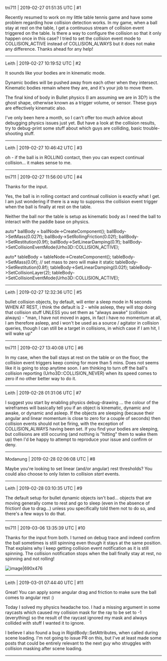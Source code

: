 tni711 | 2019-02-27 01:51:35 UTC | #1

Recently resumed to work on my little table tennis game and have some problem regarding how collision detection works. In my game, when a ball stay at rest on the table, I get a continuous stream of collision event triggered on the table. 
Is there a way to configure the collision so that it only happen once in this case? I tried to set the collision event mode to COLLISION_ACTIVE instead of COLLISION_ALWAYS but it does not make any difference. Thanks ahead for any help!

-------------------------

Leith | 2019-02-27 10:19:52 UTC | #2

It sounds like your bodies are in kinematic mode.

Dynamic bodies will be pushed away from each other when they intersect.
Kinematic bodies remain where they are, and it's your job to move them.

The final kind of body in Bullet physics (I am assuming we are in 3D?) is the ghost shape, otherwise known as a trigger volume, or sensor. These guys are effectively kinematic also.

I've only been here a month, so I can't offer too much advice about debugging physics issues just yet.
But have a look at the collision results, try to debug-print some stuff about which guys are colliding, basic trouble-shooting stuff.

-------------------------

Leith | 2019-02-27 10:46:42 UTC | #3

oh - if the ball is in ROLLING contact, then you can expect continual collision... it makes sense to me.

-------------------------

tni711 | 2019-02-27 11:56:00 UTC | #4

Thanks for the input.

Yes, the ball is in rolling contact and continual collision is exactly what I get. I am just wondering if there is a way to suppress the collision event trigger when the ball is finally at rest on the table. 

Neither the ball nor the table is setup as kinematic body as I need the ball to interact with the paddle base on physics.

auto* ballBody = ballNode->CreateComponent<RigidBody>();
ballBody->SetMass(0.027f);
ballBody->SetRollingFriction(0.02f);
ballBody->SetRestitution(0.9f);
ballBody->SetLinearDamping(0.1f);
ballBody->SetCollisionEventMode(Urho3D::COLLISION_ACTIVE);

auto* tableBody = tableNode->CreateComponent<RigidBody>();
tableBody->SetMass(0.0f); // set mass to zero will make it static
tableBody->SetRestitution(0.8f);
tableBody->SetLinearDamping(0.02f);
tableBody->SetCollisionLayer(2);
tableBody->SetCollisionEventMode(Urho3D::COLLISION_ACTIVE);

-------------------------

Leith | 2019-02-27 12:32:36 UTC | #5

bullet collision objects, by default, will enter a sleep mode in N seconds WHEN AT REST, i think the default is 2 - while asleep, they will stop doing that collision stuff UNLESS you set them as "always awake" (collision always) - "man, I have not moved in ages, in fact i have no momentum at all, I am therefore asleep, and i won't be used as a source / agitator in collision queries, though I can still be a target in collisions, in which case if I am hit, I will wake up"

-------------------------

tni711 | 2019-02-27 13:40:08 UTC | #6

In my case, when the ball stays at rest on the table or on the floor, the collision event triggers keep coming for more than 5 mins. Does not seems like it is going to stop anytime soon.
I am thinking to turn off the ball's collision reporting (Urho3D::COLLISION_NEVER) when its speed comes to zero if no other better way to do it.

-------------------------

Leith | 2019-02-28 01:31:06 UTC | #7

I suggest you start by enabling physics debug-drawing ... the colour of the wireframes will basically tell you if an object is kinematic, dynamic and awake, or dynamic and asleep. If the objects are sleeping (because their angular and linear momentum is close to zero for a couple of seconds) then collision events should not be firing, with the exception of COLLISION_ALWAYS having been set.
If you find your bodies are sleeping, but collisions are still occuring (and nothing is "hitting" them to wake them up) then I'd be happy to attempt to reproduce your issue and confirm or deny.

-------------------------

Modanung | 2019-02-28 02:06:08 UTC | #8

Maybe you're looking to set linear (and/or angular) rest thresholds? You could also choose to only listen to collision _start_ events.

-------------------------

Leith | 2019-02-28 03:10:35 UTC | #9

The default setup for bullet dynamic objects isn't bad... objects that are moving generally come to rest and go to sleep (even in the absence of friction! due to drag...) unless you specifically told them not to do so, and there's a few ways to do that.

-------------------------

tni711 | 2019-03-06 13:35:39 UTC | #10

Thanks for the input from both.
I turned on debug trace and indeed confirm the ball sometimes is still spinning even though it stays at the same position. That explains why I keep getting collision event notification as it is still spinning. The collision notification stops when the ball finally stay at rest, no spinning and not rolling!

![image|690x476](upload://8YbOubDBnNUEAhmBlxYVIa1DePJ.png)

-------------------------

Leith | 2019-03-01 07:44:40 UTC | #11

Great! You can apply some angular drag and friction to make sure the ball comes to angular rest :)

Today I solved my physics headache too.
I had a missing argument in some raycasts which caused my collision mask for the ray to be set to -1 (everything) so the result of the raycast ignored my mask and always collided with stuff I wanted it to ignore.

I believe I also found a bug in RigidBody::SetAttributes, when called during scene loading. I'm not going to issue PR on this, but I've at least made some posts that could be entirely relevant to the next guy who struggles with collision masking after scene loading.

-------------------------

